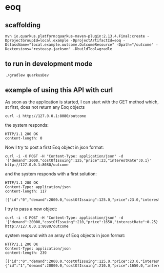 # eoq

## scaffolding

```shell
mvn io.quarkus.platform:quarkus-maven-plugin:2.13.4.Final:create -DprojectGroupId=local.example -DprojectArtifactId=eoq -DclassName="local.example.outcome.OutcomeResource" -Dpath="/outcome" -Dextensions="resteasy-jackson" -DbuildTool=gradle
```

## to run in development mode

```shell
./gradlew quarkusDev
```

## example of using this API with curl

As soon as the application is started, I can start with the GET method which, at first, does not return any Eoq objects

```shell
curl -i http://127.0.0.1:8080/outcome
```

the system responds:

```text
HTTP/1.1 200 OK
content-length: 0
```

Now I try to post a first Eoq object in json format:

```shell
curl -i -X POST -H "Content-Type: application/json" -d '{"demand":2000,"costOfIssuing":125,"price":23,"interestRate":0.1}' http://127.0.0.1:8080/outcome
```

and the system responds with a first solution:

```text
HTTP/1.1 200 OK
Content-Type: application/json
content-length: 117

[{"id":"0","demand":2000.0,"costOfIssuing":125.0,"price":23.0,"interestRate":0.1,"quantity":466,"ordersToProcess":4}]
```

I try to pass a new object:

```shell
curl -i -X POST -H "Content-Type: application/json" -d '{"demand":20000,"costOfIssuing":210,"price":1650,"interestRate":0.25}' http://127.0.0.1:8080/outcome
```

system respond with an array of Eoq objects in json format:

```text
HTTP/1.1 200 OK
Content-Type: application/json
content-length: 239

[{"id":"0","demand":2000.0,"costOfIssuing":125.0,"price":23.0,"interestRate":0.1,"quantity":466,"ordersToProcess":4},{"id":"1","demand":20000.0,"costOfIssuing":210.0,"price":1650.0,"interestRate":0.25,"quantity":143,"ordersToProcess":140}]
```
